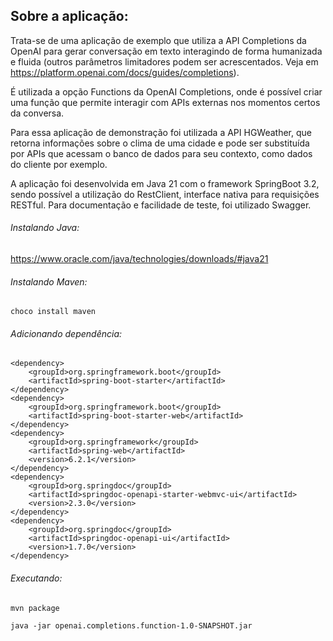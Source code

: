 ## Sobre a aplicação:
Trata-se de uma aplicação de exemplo que utiliza a API Completions da OpenAI para gerar conversação em texto interagindo de forma humanizada e fluida (outros parâmetros limitadores podem ser acrescentados. Veja em https://platform.openai.com/docs/guides/completions). 

É utilizada a opção Functions da OpenAI Completions, onde é possível criar uma função que permite interagir com APIs externas nos momentos certos da conversa.

Para essa aplicação de demonstração foi utilizada a API HGWeather, que retorna informações sobre o clima de uma cidade e pode ser substituída por APIs que acessam o banco de dados para seu contexto, como dados do cliente por exemplo.

A aplicação foi desenvolvida em Java 21 com o framework SpringBoot 3.2, sendo possível a utilização do RestClient, interface nativa para requisições RESTful. Para documentação e facilidade de teste, foi utilizado Swagger.

###### Instalando Java:
https://www.oracle.com/java/technologies/downloads/#java21

###### Instalando Maven:
` choco install maven `

###### Adicionando dependência:
````
<dependency>
    <groupId>org.springframework.boot</groupId>
    <artifactId>spring-boot-starter</artifactId>
</dependency>
<dependency>
    <groupId>org.springframework.boot</groupId>
    <artifactId>spring-boot-starter-web</artifactId>
</dependency>
<dependency>
    <groupId>org.springframework</groupId>
    <artifactId>spring-web</artifactId>
    <version>6.2.1</version>
</dependency>
<dependency>
    <groupId>org.springdoc</groupId>
    <artifactId>springdoc-openapi-starter-webmvc-ui</artifactId>
    <version>2.3.0</version>
</dependency>
<dependency>
    <groupId>org.springdoc</groupId>
    <artifactId>springdoc-openapi-ui</artifactId>
    <version>1.7.0</version>
</dependency>
````

###### Executando:
` mvn package `

` java -jar openai.completions.function-1.0-SNAPSHOT.jar `
